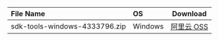| File Name |   OS    | Download |
| :-------- | :------ | :------: |
| sdk-tools-windows-4333796.zip |  Windows  | [阿里云 OSS](http://dl-mirrors2.xiaosongfu.com/android/sdk-tools/sdk-tools-windows-4333796.zip) |
